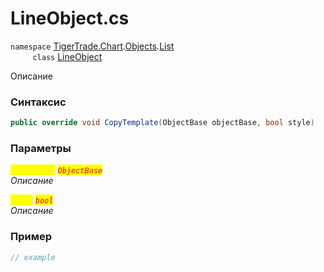 
# LineObject.cs
`namespace` [TigerTrade.Chart](../../../../../TigerTrade.Chart.md).[Objects](../../../../../TigerTrade.Chart/Objects.md).[List](../../../../../TigerTrade.Chart/Objects/List.md)  
&nbsp;&nbsp;&nbsp;&nbsp;&nbsp;&nbsp;&nbsp;&nbsp;&nbsp;`class` [LineObject](../../LineObject.cs.md)

Описание

### Синтаксис
```csharp
public override void CopyTemplate(ObjectBase objectBase, bool style)
```
### Параметры  
<mark style="color:yellow;">`objectBase`</mark> <mark style="color:red;">*`ObjectBase`*</mark>  
 *Описание*  
  
<mark style="color:yellow;">`style`</mark> <mark style="color:red;">*`bool`*</mark>  
 *Описание*  
  


### Пример  
```csharp
// example
```
                    
                    